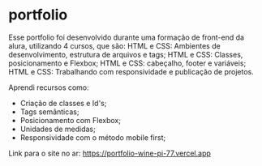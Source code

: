 # portfolio

Esse portfolio foi desenvolvido durante uma formação de front-end da alura, utilizando 4 cursos, que são:
  HTML e CSS: Ambientes de desenvolvimento, estrutura de arquivos e tags;
  HTML e CSS: Classes, posicionamento e Flexbox;
  HTML e CSS: cabeçalho, footer e variáveis;
  HTML e CSS: Trabalhando com responsividade e publicação de projetos.
  
Aprendi recursos como:

- Criação de classes e Id's;
- Tags semânticas;
- Posicionamento com Flexbox;
- Unidades de medidas;
- Responsividade com o método mobile first;


Link para o site no ar: https://portfolio-wine-pi-77.vercel.app

